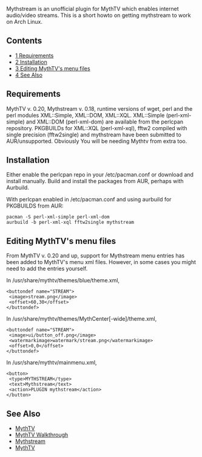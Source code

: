 Mythstream is an unofficial plugin for MythTV which enables internet audio/video streams. This is a short howto on getting mythstream to work on Arch Linux.

## Contents

*   [1 Requirements](#Requirements)
*   [2 Installation](#Installation)
*   [3 Editing MythTV's menu files](#Editing_MythTV.27s_menu_files)
*   [4 See Also](#See_Also)

## Requirements

MythTV v. 0.20, Mythstream v. 0.18, runtime versions of wget, perl and the perl modules XML::Simple, XML::DOM, XML::XQL. XML::Simple (perl-xml-simple) and XML::DOM (perl-xml-dom) are available from the perlcpan repository. PKGBUILDs for XML::XQL (perl-xml-xql), fftw2 compiled with single precision (fftw2single) and mythstream have been submitted to AUR/unsupported. Obviously You will be needing Mythtv from extra too.

## Installation

Either enable the perlcpan repo in your /etc/pacman.conf or download and install manually. Build and install the packages from AUR, perhaps with Aurbuild.

With perlcpan enabled in /etc/pacman.conf and using aurbuild for PKGBUILDS from AUR:

```
pacman -S perl-xml-simple perl-xml-dom
aurbuild -b perl-xml-xql fftw2single mythstream

```

## Editing MythTV's menu files

From MythTV v. 0.20 and up, support for Mythstream menu entries has been added to MythTV's menu xml files. However, in some cases you might need to add the entries yourself.

In /usr/share/mythtv/themes/blue/theme.xml,

```
<buttondef name="STREAM">
 <image>stream.png</image>
 <offset>60,30</offset>
</buttondef>

```

In /usr/share/mythtv/themes/MythCenter[-wide]/theme.xml,

```
<buttondef name="STREAM">
 <image>ui/button_off.png</image>
 <watermarkimage>watermark/stream.png</watermarkimage>
 <offset>0,0</offset>
</buttondef>

```

In /usr/share/mythtv/mainmenu.xml,

```
<button>
 <type>MYTHSTREAM</type>
 <text>Mythstream</text>
 <action>PLUGIN mythstream</action>
</button>

```

## See Also

*   [MythTV](/index.php/MythTV "MythTV")
*   [MythTV Walkthrough](/index.php/MythTV_Walkthrough "MythTV Walkthrough")
*   [Mythstream](http://home.kabelfoon.nl/~moongies/streamtuned.html)
*   [MythTV](http://www.mythtv.org/)